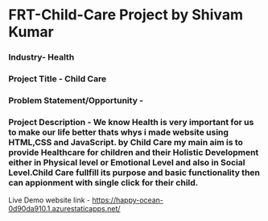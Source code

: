 # FRT-Child-Care Project by Shivam Kumar

### Industry- Health

### Project Title - Child Care

### Problem Statement/Opportunity - 



### Project Description - We know Health is very important for us to make our life better thats whys i made website using HTML,CSS and JavaScript. by Child Care my main aim is to provide Healthcare for children and their Holistic Development either in Physical level or Emotional Level and also in Social Level.Child Care fullfill its purpose and basic functionality then can appionment with single click for their child.

Live Demo website link - https://happy-ocean-0d90da910.1.azurestaticapps.net/
